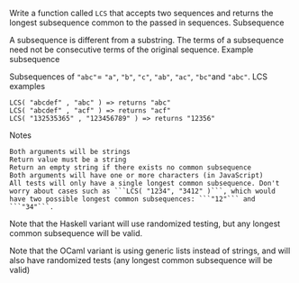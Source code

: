 Write a function called ```LCS``` that accepts two sequences and returns the longest subsequence common to the passed in sequences.
Subsequence

A subsequence is different from a substring. The terms of a subsequence need not be consecutive terms of the original sequence.
Example subsequence

Subsequences of ```"abc"```= ```"a"```, ```"b"```, ```"c"```, ```"ab"```, ```"ac"```, ```"bc"```and ```"abc"```.
LCS examples
```
LCS( "abcdef" , "abc" ) => returns "abc"
LCS( "abcdef" , "acf" ) => returns "acf"
LCS( "132535365" , "123456789" ) => returns "12356"
```
Notes

    Both arguments will be strings
    Return value must be a string
    Return an empty string if there exists no common subsequence
    Both arguments will have one or more characters (in JavaScript)
    All tests will only have a single longest common subsequence. Don't worry about cases such as ```LCS( "1234", "3412" )```, which would have two possible longest common subsequences: ```"12"``` and ```"34"```.

Note that the Haskell variant will use randomized testing, but any longest common subsequence will be valid.

Note that the OCaml variant is using generic lists instead of strings, and will also have randomized tests (any longest common subsequence will be valid)